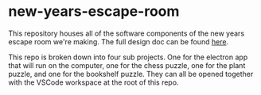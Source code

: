 # new-years-escape-room

This repository houses all of the software components of the new years escape room we're making. The full design doc can be found [here](https://docs.google.com/document/d/12BrIimsZGX9xuCqszjtZbTBARApfrHD-KXACEy3qZbk/edit).

This repo is broken down into four sub projects. One for the electron app that will run on the computer, one for the chess puzzle, one for the plant puzzle, and one for the bookshelf puzzle. They can all be opened together with the VSCode workspace at the root of this repo.
